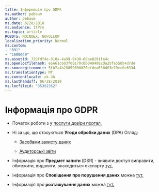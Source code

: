 ```yaml
---
title: Інформація про GDPR
ms.author: pebaum
author: pebaum
ms.date: 6/28/2018
ms.audience: ITPro
ms.topic: article
ROBOTS: NOINDEX, NOFOLLOW
localization_priority: Normal
ms.custom:
- "891"
- "1600049"
ms.assetid: 729fdf4e-810a-4a99-9438-60ae8291fe4c
ms.openlocfilehash: e6e61c603fd0170c8b0494992da2bfa558b4d7de
ms.sourcegitcommit: 5fb7a4b28859690020efdea630d03e70cc0e6334
ms.translationtype: MT
ms.contentlocale: uk-UA
ms.lasthandoff: 06/28/2019
ms.locfileid: "35382362"
---
```

# <a name="information-about-gdpr"></a>Інформація про GDPR

- Початок роботи з у [послуги довіри портал.](https://servicetrust.microsoft.com/ViewPage/GDPRGetStarted)

- Ні за що, що стосуються **Угоди обробки даних** (DPA) Огляд:

  - [Засобами захисту даних](https://servicetrust.microsoft.com/ViewPage/TrustDocuments)

  - [Аудиторські звіти](https://servicetrust.microsoft.com/ViewPage/MSComplianceGuide)

- Інформація про **Предмет запити** (DSR) - виявити доступ виправити, обмежити, видалити, знаходиться експорту [тут.](https://docs.microsoft.com/microsoft-365/compliance/gdpr-dsr-office365)

- Інформація про **Сповіщення про порушення даних** можна [тут.](https://servicetrust.microsoft.com/ViewPage/GDPRBreach)

- Інформація про **розташування даних** можна [тут.](https://products.office.com/where-is-your-data-located?ms.officeurl=datamaps&amp;geo=All#All)
